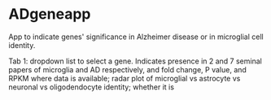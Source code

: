 # ADgeneapp

App to indicate genes' significance in Alzheimer disease or in microglial cell identity. 

Tab 1: dropdown list to select a gene. Indicates presence in 2 and 7 seminal papers of microglia and AD respectively, and fold change, P value, and RPKM where data is available; radar plot of microglial vs astrocyte vs neuronal vs oligodendocyte identity; whether it is

